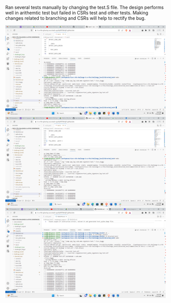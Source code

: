 Ran several tests manually by changing the test.S file. The design performs well in arithemtic test but failed in CSRs test and other tests. Making changes related to branching and CSRs will help to rectify the bug.

![Alt text](<Screenshot (103).png>)
![Alt text](<Screenshot (107).png>)
![Alt text](<Screenshot (102).png>)
